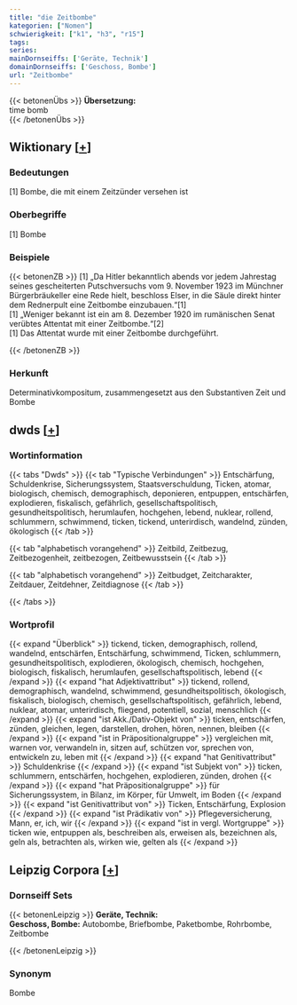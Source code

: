 ```yaml
---
title: "die Zeitbombe"
kategorien: ["Nomen"]
schwierigkeit: ["k1", "h3", "r15"]
tags:
series:
mainDornseiffs: ['Geräte, Technik']
domainDornseiffs: ['Geschoss, Bombe']
url: "Zeitbombe"
---
```


{{< betonenÜbs >}}
**Übersetzung:**  
time bomb  
{{< /betonenÜbs >}}

## Wiktionary [[+](https://de.wiktionary.org/wiki/Zeitbombe)]

### Bedeutungen
[1] Bombe, die mit einem Zeitzünder versehen ist  

### Oberbegriffe
[1] Bombe  

### Beispiele
{{< betonenZB >}}
[1] „Da Hitler bekanntlich abends vor jedem Jahrestag seines gescheiterten Putschversuchs vom 9. November 1923 im Münchner Bürgerbräukeller eine Rede hielt, beschloss Elser, in die Säule direkt hinter dem Rednerpult eine Zeitbombe einzubauen.“[1]  
[1] „Weniger bekannt ist ein am 8. Dezember 1920 im rumänischen Senat verübtes Attentat mit einer Zeitbombe.“[2]  
[1] Das Attentat wurde mit einer Zeitbombe durchgeführt.  

{{< /betonenZB >}}
### Herkunft
Determinativkompositum, zusammengesetzt aus den Substantiven Zeit und Bombe  



## dwds [[+](https://www.dwds.de/wb/Zeitbombe)]

### Wortinformation
{{< tabs "Dwds" >}}
{{< tab "Typische Verbindungen" >}}
Entschärfung, Schuldenkrise, Sicherungssystem, Staatsverschuldung, Ticken, atomar, biologisch, chemisch, demographisch, deponieren, entpuppen, entschärfen, explodieren, fiskalisch, gefährlich, gesellschaftspolitisch, gesundheitspolitisch, herumlaufen, hochgehen, lebend, nuklear, rollend, schlummern, schwimmend, ticken, tickend, unterirdisch, wandelnd, zünden, ökologisch
{{< /tab >}}

{{< tab "alphabetisch vorangehend" >}}
Zeitbild, Zeitbezug, Zeitbezogenheit, zeitbezogen, Zeitbewusstsein
{{< /tab >}}

{{< tab "alphabetisch vorangehend" >}}
Zeitbudget, Zeitcharakter, Zeitdauer, Zeitdehner, Zeitdiagnose
{{< /tab >}}

{{< /tabs >}}

### Wortprofil
{{< expand "Überblick" >}} tickend, ticken, demographisch, rollend, wandelnd, entschärfen, Entschärfung, schwimmend, Ticken, schlummern, gesundheitspolitisch, explodieren, ökologisch, chemisch, hochgehen, biologisch, fiskalisch, herumlaufen, gesellschaftspolitisch, lebend {{< /expand >}}
{{< expand "hat Adjektivattribut" >}} tickend, rollend, demographisch, wandelnd, schwimmend, gesundheitspolitisch, ökologisch, fiskalisch, biologisch, chemisch, gesellschaftspolitisch, gefährlich, lebend, nuklear, atomar, unterirdisch, fliegend, potentiell, sozial, menschlich {{< /expand >}}
{{< expand "ist Akk./Dativ-Objekt von" >}} ticken, entschärfen, zünden, gleichen, legen, darstellen, drohen, hören, nennen, bleiben {{< /expand >}}
{{< expand "ist in Präpositionalgruppe" >}} vergleichen mit, warnen vor, verwandeln in, sitzen auf, schützen vor, sprechen von, entwickeln zu, leben mit {{< /expand >}}
{{< expand "hat Genitivattribut" >}} Schuldenkrise {{< /expand >}}
{{< expand "ist Subjekt von" >}} ticken, schlummern, entschärfen, hochgehen, explodieren, zünden, drohen {{< /expand >}}
{{< expand "hat Präpositionalgruppe" >}} für Sicherungssystem, in Bilanz, im Körper, für Umwelt, im Boden {{< /expand >}}
{{< expand "ist Genitivattribut von" >}} Ticken, Entschärfung, Explosion {{< /expand >}}
{{< expand "ist Prädikativ von" >}} Pflegeversicherung, Mann, er, ich, wir {{< /expand >}}
{{< expand "ist in vergl. Wortgruppe" >}} ticken wie, entpuppen als, beschreiben als, erweisen als, bezeichnen als, geln als, betrachten als, wirken wie, gelten als {{< /expand >}}

## Leipzig Corpora [[+](https://corpora.uni-leipzig.de/en/res?word=Zeitbombe&corpusId=deu_newscrawl-public_2018)]

### Dornseiff Sets
{{< betonenLeipzig >}}
**Geräte, Technik:**  
**Geschoss, Bombe:** Autobombe, Briefbombe, Paketbombe, Rohrbombe, Zeitbombe  

{{< /betonenLeipzig >}}

### Synonym
Bombe

